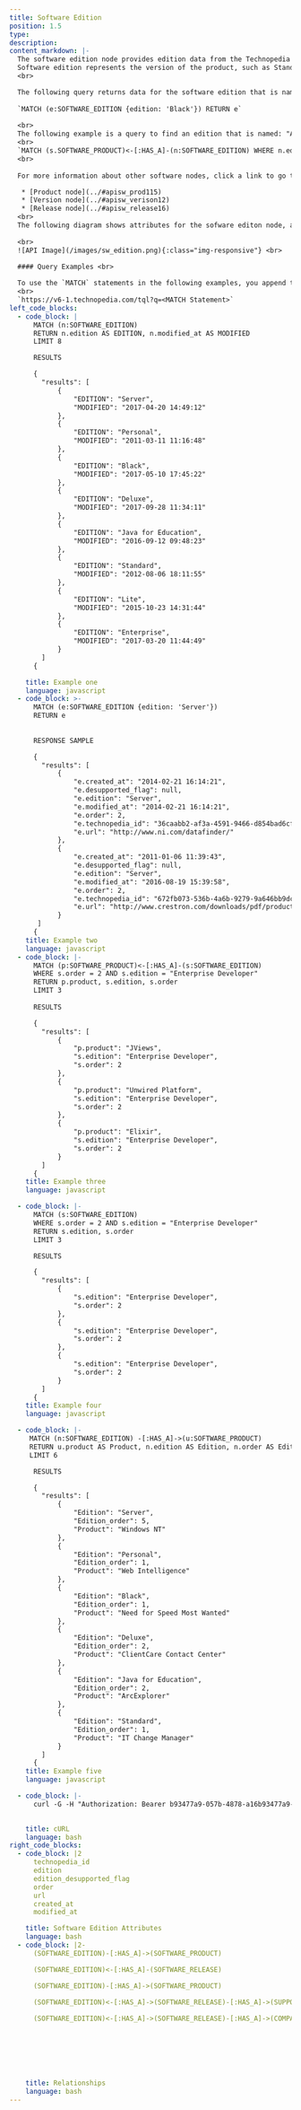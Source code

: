 ```yaml
---
title: Software Edition
position: 1.5
type: 
description: 
content_markdown: |-
  The software edition node provides edition data from the Technopedia database.
  Software edition represents the version of the product, such as Standard, Premium, or other version name for the product. The edition is helpful for identifying versions of a product.
  <br>

  The following query returns data for the software edition that is named 'Black': <br>
  
  `MATCH (e:SOFTWARE_EDITION {edition: 'Black'}) RETURN e`
  
  <br>
  The following example is a query to find an edition that is named: "Advanced Partitioning Option":<br>
  <br>
  `MATCH (s.SOFTWARE_PRODUCT)<-[:HAS_A]-(n:SOFTWARE_EDITION) WHERE n.edition = "Advanced Partitioning Option" RETURN n`
  <br>
  
  For more information about other software nodes, click a link to go to the relevant page:

   * [Product node](../#apisw_prod115)
   * [Version node](../#apisw_verison12)
   * [Release node](../#apisw_release16) 
  <br>
  The following diagram shows attributes for the sofware editon node, and its related software nodes.
  
  <br>
  ![API Image](/images/sw_edition.png){:class="img-responsive"} <br>

  #### Query Examples <br>
    
  To use the `MATCH` statements in the following examples, you append the `MATCH` statement to the following `/tql` endpoint and make a GET request from a API client or use cURL. <br>
  <br>
  `https://v6-1.technopedia.com/tql?q=<MATCH Statement>`
left_code_blocks:
  - code_block: |
      MATCH (n:SOFTWARE_EDITION) 
      RETURN n.edition AS EDITION, n.modified_at AS MODIFIED 
      LIMIT 8

      RESULTS

      {
        "results": [
            {
                "EDITION": "Server",
                "MODIFIED": "2017-04-20 14:49:12"
            },
            {
                "EDITION": "Personal",
                "MODIFIED": "2011-03-11 11:16:48"
            },
            {
                "EDITION": "Black",
                "MODIFIED": "2017-05-10 17:45:22"
            },
            {
                "EDITION": "Deluxe",
                "MODIFIED": "2017-09-28 11:34:11"
            },
            {
                "EDITION": "Java for Education",
                "MODIFIED": "2016-09-12 09:48:23"
            },
            {
                "EDITION": "Standard",
                "MODIFIED": "2012-08-06 18:11:55"
            },
            {
                "EDITION": "Lite",
                "MODIFIED": "2015-10-23 14:31:44"
            },
            {
                "EDITION": "Enterprise",
                "MODIFIED": "2017-03-20 11:44:49"
            }
        ]
      {  

    title: Example one
    language: javascript
  - code_block: >-
      MATCH (e:SOFTWARE_EDITION {edition: 'Server'}) 
      RETURN e 
      
      
      RESPONSE SAMPLE

      {
        "results": [
            {
                "e.created_at": "2014-02-21 16:14:21",
                "e.desupported_flag": null,
                "e.edition": "Server",
                "e.modified_at": "2014-02-21 16:14:21",
                "e.order": 2,
                "e.technopedia_id": "36caabb2-af3a-4591-9466-d854bad6cf3f",
                "e.url": "http://www.ni.com/datafinder/"
            },
            {
                "e.created_at": "2011-01-06 11:39:43",
                "e.desupported_flag": null,
                "e.edition": "Server",
                "e.modified_at": "2016-08-19 15:39:58",
                "e.order": 2,
                "e.technopedia_id": "672fb073-536b-4a6b-9279-9a646bb9dcbb",
                "e.url": "http://www.crestron.com/downloads/pdf/product_misc/gs_sw-roomvw-server.pdf"
            }
       ]
      {  
    title: Example two
    language: javascript
  - code_block: |-
      MATCH (p:SOFTWARE_PRODUCT)<-[:HAS_A]-(s:SOFTWARE_EDITION) 
      WHERE s.order = 2 AND s.edition = "Enterprise Developer" 
      RETURN p.product, s.edition, s.order 
      LIMIT 3
      
      RESULTS

      {
        "results": [
            {
                "p.product": "JViews",
                "s.edition": "Enterprise Developer",
                "s.order": 2
            },
            {
                "p.product": "Unwired Platform",
                "s.edition": "Enterprise Developer",
                "s.order": 2
            },
            {
                "p.product": "Elixir",
                "s.edition": "Enterprise Developer",
                "s.order": 2
            }
        ]
      {  
    title: Example three
    language: javascript

  - code_block: |-
      MATCH (s:SOFTWARE_EDITION) 
      WHERE s.order = 2 AND s.edition = "Enterprise Developer" 
      RETURN s.edition, s.order 
      LIMIT 3

      RESULTS

      {
        "results": [
            {
                "s.edition": "Enterprise Developer",
                "s.order": 2
            },
            {
                "s.edition": "Enterprise Developer",
                "s.order": 2
            },
            {
                "s.edition": "Enterprise Developer",
                "s.order": 2
            }
        ]
      {  
    title: Example four
    language: javascript

  - code_block: |-
     MATCH (n:SOFTWARE_EDITION) -[:HAS_A]->(u:SOFTWARE_PRODUCT) 
     RETURN u.product AS Product, n.edition AS Edition, n.order AS Edition_order  
     LIMIT 6

      RESULTS

      {
        "results": [
            {
                "Edition": "Server",
                "Edition_order": 5,
                "Product": "Windows NT"
            },
            {
                "Edition": "Personal",
                "Edition_order": 1,
                "Product": "Web Intelligence"
            },
            {
                "Edition": "Black",
                "Edition_order": 1,
                "Product": "Need for Speed Most Wanted"
            },
            {
                "Edition": "Deluxe",
                "Edition_order": 2,
                "Product": "ClientCare Contact Center"
            },
            {
                "Edition": "Java for Education",
                "Edition_order": 2,
                "Product": "ArcExplorer"
            },
            {
                "Edition": "Standard",
                "Edition_order": 1,
                "Product": "IT Change Manager"
            }
        ]
      {  
    title: Example five
    language: javascript

  - code_block: |-
      curl -G -H "Authorization: Bearer b93477a9-057b-4878-a16b93477a9-057b-4878-a16f-d7f7d1f27a7af-d7f7d1f27a7a" "https://v6.technopedia.com/tql" --data-urlencode' "q=MATCH (h:SOFTWARE_EDITION) RETURN h.edition"

      
    title: cURL
    language: bash
right_code_blocks:
  - code_block: |2
      technopedia_id
      edition
      edition_desupported_flag
      order
      url
      created_at
      modified_at

    title: Software Edition Attributes
    language: bash
  - code_block: |2-
      (SOFTWARE_EDITION)-[:HAS_A]->(SOFTWARE_PRODUCT)

      (SOFTWARE_EDITION)<-[:HAS_A]-(SOFTWARE_RELEASE)

      (SOFTWARE_EDITION)-[:HAS_A]->(SOFTWARE_PRODUCT)
      
      (SOFTWARE_EDITION)<-[:HAS_A]->(SOFTWARE_RELEASE)-[:HAS_A]->(SUPPORT_STAGE)

      (SOFTWARE_EDITION)<-[:HAS_A]->(SOFTWARE_RELEASE)-[:HAS_A]->(COMPATIBLE_PLATFORM)

      

      



    title: Relationships
    language: bash
---
```


